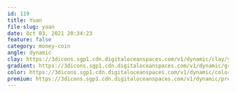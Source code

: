 ```yaml
---
id: 119
title: Yuan
file-slug: yuan
date: Oct 03, 2021 20:34:23
feature: false
category: money-coin
angle: dynamic
clay: https://3dicons.sgp1.cdn.digitaloceanspaces.com/v1/dynamic/clay/yuan-dynamic-clay.png
gradient: https://3dicons.sgp1.cdn.digitaloceanspaces.com/v1/dynamic/gradient/yuan-dynamic-gradient.png
color: https://3dicons.sgp1.cdn.digitaloceanspaces.com/v1/dynamic/color/yuan-dynamic-color.png
premium: https://3dicons.sgp1.cdn.digitaloceanspaces.com/v1/dynamic/premium/yuan-dynamic-premium.png
---
```

